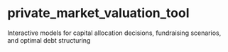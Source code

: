 # private_market_valuation_tool
Interactive models for capital allocation decisions, fundraising scenarios, and optimal debt structuring

